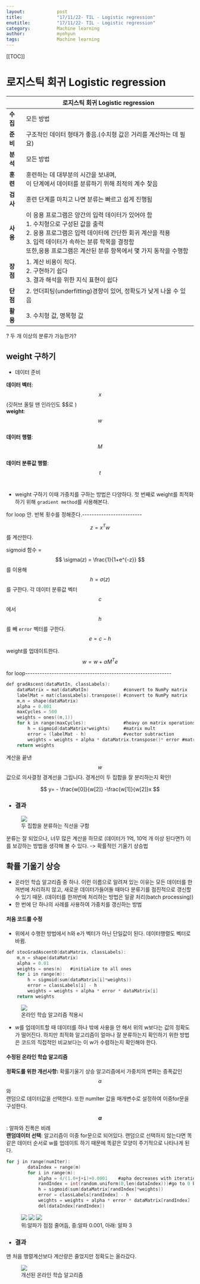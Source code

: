 ```yaml
---
layout:            post
title:             "17/11/22- TIL - Logistic regression"
enutitle:          "17/11/22- TIL - Logistic regression"
category:          Machine learning
author:            myohyun
tags:              Machine learning
---
```

<script src='https://cdnjs.cloudflare.com/ajax/libs/mathjax/2.7.2/MathJax.js?config=TeX-MML-AM_CHTML'></script>

[[TOC]]

# 로지스틱 회귀 Logistic regression

|  | 로지스틱 회귀 Logistic regression |
|--------|--------|
| <b>수집       |모든 방법        |
| <b>준비       |구조적인 데이터 형태가 좋음.(수치형 값은 거리를 계산하는 데 필요)        |
| <b>분석       |모든 방법        |
| <b>훈련       |훈련하는 데 대부분의 시간을 보내며, <br>이 단계에서 데이터를 분류하기 위해 최적의 계수 찾음        |
| <b>검사       |훈련 단계를 마치고 나면 분류는 빠르고 쉽게 진행됨        |
| <b>사용       |이 응용 프로그램은 양간의 입력 데이터가 있어야 함<br>1. 수치형으로 구성된 값을 출력<br>2. 응용 프로그램은 입력 데이터에 간단한 회귀 계산을 적용<br>3. 입력 데이터가 속하는 분류 학목을 결정함<br>또한,응용 프로그램은 계산된 분류 항목에서 몇 가지 동작을 수행함|
| <b>장점       |1. 계산 비용이 적다.<br>2. 구현하기 쉽다<br>3. 결과 해석을 위한 지식 표현이 쉽다        |
| <b>단점       |2. 언더피팅(underfitting)경향이 있어, 정확도가 낮게 나올 수 있음        |
| <b>활용       |3. 수치형 값, 명목형 값        |



? 두 개 이상의 분류가 가능한가?

## weight 구하기

- 데이터 준비

**데이터 벡터**: $$ x $$ (깃허브 올릴 땐 인라인도 \$\$로 )<br>
**weight**: $$ w $$<br>
**데이터 행렬**: $$ M $$<br>
**데이터 분류값 행렬**: $$ t $$<br>


- weight 구하기
이때 가중치를 구하는 방법은 다양하다. 첫 번째로 weight를 최적화 하기 위해 `gradient method`를 사용해본다.


for loop 안. 반복 횟수를 정해준다.-------------------------<br>

$$ z = x^Tw $$ 를 계산한다.

sigmoid 함수 = $$ \sigma(z) = \frac{1}{1+e^{-z}} $$ 를 이용해 $$ h= \sigma(z) $$를 구한다.
각 데이터 분류값 벡터 $$ c $$ 에서 $$ h $$ 를 빼 `error` 벡터를 구한다.<br>
$$ e = c - h $$

weight를 업데이트한다.<br>
$$ w = w + \alpha M^Te $$
<!-- $$ \sigma(z)> 0.5 $$ 이면 1, $$ \sigma(z) \leq 0.5 $$ 이면 0으로 분류 --> 

for loop-------------------------------------------------------------

```c
def gradAscent(dataMatIn, classLabels):
    dataMatrix = mat(dataMatIn)             #convert to NumPy matrix
    labelMat = mat(classLabels).transpose() #convert to NumPy matrix
    m,n = shape(dataMatrix)
    alpha = 0.001
    maxCycles = 500
    weights = ones((n,1))
    for k in range(maxCycles):              #heavy on matrix operations
        h = sigmoid(dataMatrix*weights)     #matrix mult
        error = (labelMat - h)              #vector subtraction
        weights = weights + alpha * dataMatrix.transpose()* error #matrix mult
    return weights
```


계산을 끝낸 $$ w $$ 값으로 의사결정 경계선을 그립니다. 경계선이 두 집합을 잘 분리하는지 확인!<br>

$$
 y= - \frac{w[0]}{w[2]} -\frac{w[1]}{w[2]}x
$$

- ### 결과
<figure>
   <img src="{{ '/media/img/logistic1.png' | absolute_url }}" />
   <figcaption>두 집합을 분류하는 직선을 구함</figcaption>
</figure>


분류는 잘 되었으나, 너무 많은 계산을 하므로 (데이터가 1억, 10억 개 이상 된다면?) 이를 보강하는 방법을 생각해 볼 수 있다. -> 확률적인 기울기 상승법

## 확률 기울기 상승

- 온라인 학습 알고리즘 중 하나. 이런 이름으로 알려져 있는 이유는 모든 데이터를 한꺼번에 처리하지 않고, 새로운 데이터가들어돌 때마다 분류기를 점진적으로 갱신할 수 있기 때문. (데이터를 한꺼번에 처리하는 방법은 일괄 처리(batch processing))
- 한 번에 단 하나의 사례를 사용하여 가중치를 갱신하는 방법

#### 처음 코드를 수정
- 위에서 수행한 방법에서 h와 e가 벡터가 아닌 단일값이 된다. 데이터행렬도 벡터로 바뀜.

```c
def stocGradAscent0(dataMatrix, classLabels):
    m,n = shape(dataMatrix)
    alpha = 0.01
    weights = ones(n)   #initialize to all ones
    for i in range(m):
        h = sigmoid(sum(dataMatrix[i]*weights))
        error = classLabels[i] - h
        weights = weights + alpha * error * dataMatrix[i]
    return weights
```

<figure>
   <img src="{{ '/media/img/logistic2.png' | absolute_url }}" />
   <figcaption>온라인 학습 알고리즘 적용시</figcaption>
</figure>


- w를 업데이트할 때 데이터를 하나 밖에 사용을 안 해서 위의 w보다는 값의 정확도가 떨어진다. 하지만 최적화 알고리즘이 얼마나 잘 분류하는지 확인하기 위한 방법은 코드의 직접적인 비교보다는 이 w가 수렴하는지 확인해야 한다.


#### 수정된 온라인 학습 알고리즘

**정확도를 위한 개선사항:**
확률기울기 상승 알고리즘에서 가중치의 변화는 증폭값인 $$ \alpha $$ 와 <br>
랜덤으로 데이터값을 선택한다. 또한 numIter 값을 매개변수로 설정하여 이중for문을 구성한다.

**$$ \alpha $$**:  알파와 진폭은 비례<br>
**랜덤데이터 선택**: 알고리즘이 이중 for문으로 되어있다. 랜덤으로 선택하지 않는다면 똑같은 데이터 순서로 w를 업데이트 하기 때문에 똑같은 모양이 주기적으로 나타나게 된다.<br>

```c
for j in range(numIter):
        dataIndex = range(m)
        for i in range(m):
            alpha = 4/(1.0+j+i)+0.0001    #apha decreases with iteration, does not 
            randIndex = int(random.uniform(0,len(dataIndex)))#go to 0 because of the constant
            h = sigmoid(sum(dataMatrix[randIndex]*weights))
            error = classLabels[randIndex] - h
            weights = weights + alpha * error * dataMatrix[randIndex]
            del(dataIndex[randIndex])
```


<figure>
   <img src="{{ '/media/img/logistic3-1.png' | absolute_url }}" />
   <img src="{{ '/media/img/logistic3-2.png' | absolute_url }}" />
   <img src="{{ '/media/img/logistic3-3.png' | absolute_url }}" />
   <figcaption>위:알파가 점점 줄어듬, 중:알파 0.001,  아래: 알파 3</figcaption>
</figure>

- ### 결과

맨 처음 행렬계산보다 계산량은 줄었지만 정확도는 올라갔다.

<figure>
   <img src="{{ '/media/img/logistic4.png' | absolute_url }}" />
   <figcaption>개선된 온라인 학습 알고리즘</figcaption>
</figure>

